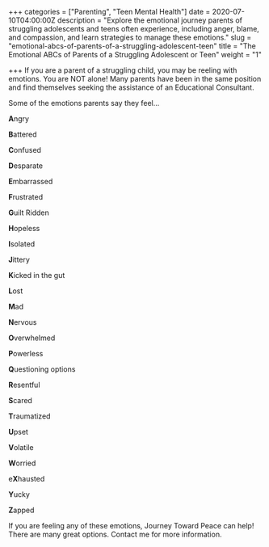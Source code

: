 +++
categories = ["Parenting", "Teen Mental Health"]
date = 2020-07-10T04:00:00Z
description = "Explore the emotional journey parents of struggling adolescents and teens often experience, including anger, blame, and compassion, and learn strategies to manage these emotions."
slug = "emotional-abcs-of-parents-of-a-struggling-adolescent-teen"
title = "The Emotional ABCs of Parents of a Struggling Adolescent or Teen"
weight = "1"

+++
If you are a parent of a struggling child, you may be reeling with emotions. You are NOT alone! Many parents have been in the same position and find themselves seeking the assistance of an Educational Consultant.

Some of the emotions parents say they feel...

**A**ngry

**B**attered

**C**onfused

**D**esparate

**E**mbarrassed

**F**rustrated

**G**uilt Ridden

**H**opeless

**I**solated

**J**ittery

**K**icked in the gut

**L**ost

**M**ad

**N**ervous

**O**verwhelmed

**P**owerless

**Q**uestioning options

**R**esentful

**S**cared

**T**raumatized

**U**pset

**V**olatile

**W**orried

e**X**hausted

**Y**ucky

**Z**apped

If you are feeling any of these emotions, Journey Toward Peace can help! There are many great options. Contact me for more information.